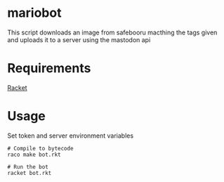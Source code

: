 # mariobot
This script downloads an image from safebooru macthing the tags given and uploads it to a server using the mastodon api

# Requirements
[Racket](https://download.racket-lang.org/)

# Usage
Set token and server environment variables 
```shell
# Compile to bytecode
raco make bot.rkt

# Run the bot 
racket bot.rkt
```
 

